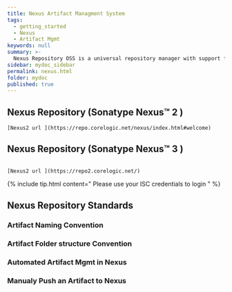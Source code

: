```yaml
---
title: Nexus Artifact Managment System
tags:
  - getting_started
  - Nexus
  - Artifact Mgmt
keywords: null
summary: >-
  Nexus Repository OSS is a universal repository manager with support for all major package formats and types. And, oh yeah, it's completely FREE
sidebar: mydoc_sidebar
permalink: nexus.html
folder: mydoc
published: true
---
```


##  Nexus Repository (Sonatype Nexus™ 2 )

```
[Nexus2 url ](https://repo.corelogic.net/nexus/index.html#welcome)

```
##  Nexus Repository (Sonatype Nexus™ 3 )
```

[Nexus2 url ](https://repo2.corelogic.net/)

```
 {% include tip.html content=" Please use your ISC credentials to login " %}

##  Nexus Repository Standards 

### Artifact Naming Convention

### Artifact Folder structure Convention 

### Automated Artifact Mgmt in Nexus 

### Manualy Push an Artifact to Nexus 

